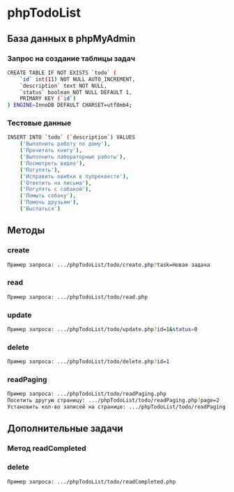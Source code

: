 # phpTodoList

## База данных в phpMyAdmin

### Запрос на создание таблицы задач
```sh
CREATE TABLE IF NOT EXISTS `todo` (
    `id` int(11) NOT NULL AUTO_INCREMENT,
    `description` text NOT NULL,
    `status` boolean NOT NULL DEFAULT 1,
    PRIMARY KEY (`id`)
) ENGINE=InnoDB DEFAULT CHARSET=utf8mb4;
```

### Тестовые данные
```sh
INSERT INTO `todo` (`description`) VALUES
    ('Выполнить работу по дому'),
    ('Прочитать книгу'),
    ('Выполнить лабораторные работы'),
    ('Посмотреть видео'),
    ('Погулять'),
    ('Исправить ошибки в пулреквесте'),
    ('Ответить на письма'),
    ('Погулять с собакой'),
    ('Помыть собаку'),
    ('Помочь друзьям'),
    ('Выспаться')
```


## Методы

### create
```sh
Пример запроса: .../phpTodoList/todo/create.php?task=Новая задача
```

### read
```sh
Пример запроса: .../phpTodoList/todo/read.php
```

### update
```sh
Пример запроса: .../phpTodoList/todo/update.php?id=1&status=0
```

### delete
```sh
Пример запроса: .../phpTodoList/todo/delete.php?id=1
```

### readPaging
```sh
Пример запроса: .../phpTodoList/todo/readPaging.php
Посетить другую страницу: .../phpTodoList/todo/readPaging.php?page=2
Установить кол-во записей на странице: .../phpTodoList/todo/readPaging.php?records=2
```

## Дополнительные задачи

### Метод readCompleted
### delete
```sh
Пример запроса: .../phpTodoList/todo/readCompleted.php
```
